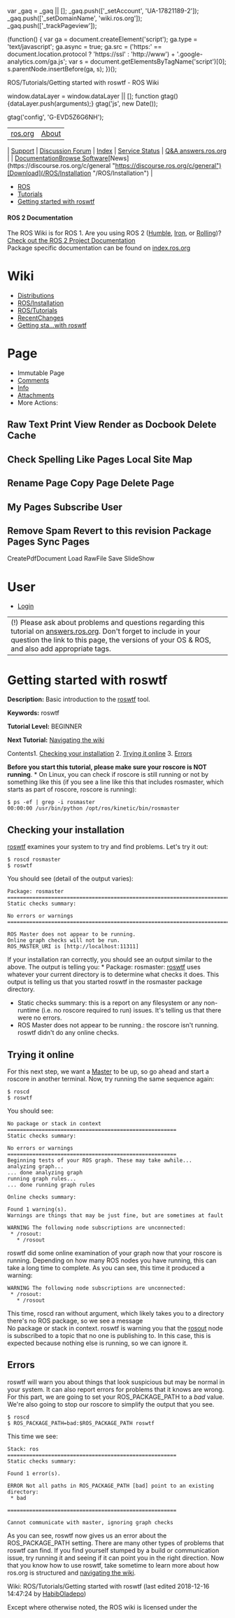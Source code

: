 

 var \_gaq = \_gaq || [];
 \_gaq.push(['\_setAccount', 'UA-17821189-2']);
 \_gaq.push(['\_setDomainName', 'wiki.ros.org']);
 \_gaq.push(['\_trackPageview']);

 (function() {
 var ga = document.createElement('script'); ga.type = 'text/javascript'; ga.async = true;
 ga.src = ('https:' == document.location.protocol ? 'https://ssl' : 'http://www') + '.google-analytics.com/ga.js';
 var s = document.getElementsByTagName('script')[0]; s.parentNode.insertBefore(ga, s);
 })();

ROS/Tutorials/Getting started with roswtf - ROS Wiki

<!--
var search\_hint = "Search";
//-->

 window.dataLayer = window.dataLayer || [];
 function gtag(){dataLayer.push(arguments);}
 gtag('js', new Date());

 gtag('config', 'G-EVD5Z6G6NH');

<!--// Initialize search form
var f = document.getElementById('searchform');
if(f) f.getElementsByTagName('label')[0].style.display = 'none';
var e = document.getElementById('searchinput');
if(e) {
 searchChange(e);
 searchBlur(e);
}

function handleSubmit() {
 var f = document.getElementById('searchform');
 var t = document.getElementById('searchinput');
 var r = document.getElementById('real\_searchinput');

 //alert("handleSubmit "+ t.value);
 if(t.value.match(/review/)) {
 r.value = t.value;
 } else {
 //r.value = t.value + " -PackageReviewCategory -StackReviewCategory -M3Review -DocReview -ApiReview -HelpOn -BadContent -LocalSpellingWords";
 r.value = t.value + " -PackageReviewCategory -StackReviewCategory -DocReview -ApiReview";
 }
 //return validate(f);
}
//-->

|  |  |
| --- | --- |
| [ros.org](/ "/") | [About](http://www.ros.org/about-ros "http://www.ros.org/about-ros")
 |
 [Support](/Support "/Support")
 |
 [Discussion Forum](http://discourse.ros.org/ "http://discourse.ros.org/")
 |
 [Index](http://index.ros.org/ "http://index.ros.org/")
 |
 [Service Status](http://status.ros.org/ "http://status.ros.org/")
 |
 [Q&A answers.ros.org](http://answers.ros.org/ "http://answers.ros.org/") |
| [Documentation](/ "/")[Browse Software](https://index.ros.org/packages "https://index.ros.org/packages")[News](https://discourse.ros.org/c/general "https://discourse.ros.org/c/general")[Download](/ROS/Installation "/ROS/Installation") |

* [ROS](/ROS "/ROS")
* [Tutorials](/ROS/Tutorials "/ROS/Tutorials")
* [Getting started with roswtf](/ROS/Tutorials/Getting%20started%20with%20roswtf "/ROS/Tutorials/Getting%20started%20with%20roswtf")

#### ROS 2 Documentation

The ROS Wiki is for ROS 1. Are you using ROS 2 ([Humble](http://docs.ros.org/en/humble/ "http://docs.ros.org/en/humble/"), [Iron](http://docs.ros.org/en/iron/ "http://docs.ros.org/en/iron/"), or [Rolling](http://docs.ros.org/en/rolling/ "http://docs.ros.org/en/rolling/"))?   
[Check out the ROS 2 Project Documentation](http://docs.ros.org "http://docs.ros.org")  
Package specific documentation can be found on [index.ros.org](https://index.ros.org "https://index.ros.org")

# Wiki

* [Distributions](/Distributions "/Distributions")
* [ROS/Installation](/ROS/Installation "/ROS/Installation")
* [ROS/Tutorials](/ROS/Tutorials "/ROS/Tutorials")
* [RecentChanges](/RecentChanges "/RecentChanges")
* [Getting sta...with roswtf](/ROS/Tutorials/Getting%20started%20with%20roswtf "/ROS/Tutorials/Getting%20started%20with%20roswtf")

# Page

* Immutable Page
* [Comments](# "#")
* [Info](/action/info/ROS/Tutorials/Getting%20started%20with%20roswtf?action=info "/action/info/ROS/Tutorials/Getting%20started%20with%20roswtf?action=info")
* [Attachments](/action/AttachFile/ROS/Tutorials/Getting%20started%20with%20roswtf?action=AttachFile "/action/AttachFile/ROS/Tutorials/Getting%20started%20with%20roswtf?action=AttachFile")
* More Actions:

Raw Text
Print View
Render as Docbook
Delete Cache
------------------------
Check Spelling
Like Pages
Local Site Map
------------------------
Rename Page
Copy Page
Delete Page
------------------------
My Pages
Subscribe User
------------------------
Remove Spam
Revert to this revision
Package Pages
Sync Pages
------------------------
CreatePdfDocument
Load
RawFile
Save
SlideShow

<!--// Init menu
actionsMenuInit('More Actions:');
//-->

# User

* [Login](/action/login/ROS/Tutorials/Getting%20started%20with%20roswtf?action=login "/action/login/ROS/Tutorials/Getting%20started%20with%20roswtf?action=login")

|  |
| --- |
| (!) Please ask about problems and questions regarding this tutorial on [answers.ros.org](http://answers.ros.org "http://answers.ros.org"). Don't forget to include in your question the link to this page, the versions of your OS & ROS, and also add appropriate tags. |

# Getting started with roswtf

**Description:** Basic introduction to the [roswtf](/roswtf "/roswtf") tool.  

**Keywords:** roswtf  

**Tutorial Level:** BEGINNER  

**Next Tutorial:** [Navigating the wiki](/ROS/Tutorials/NavigatingTheWiki "/ROS/Tutorials/NavigatingTheWiki")  

 Contents1. [Checking your installation](#Checking_your_installation "#Checking_your_installation")
2. [Trying it online](#Trying_it_online "#Trying_it_online")
3. [Errors](#Errors "#Errors")

 **Before you start this tutorial, please make sure your roscore is NOT running**. * On Linux, you can check if roscore is still running or not by something like this (if you see a line like this that includes rosmaster, which starts as part of roscore, roscore is running): 
```
$ ps -ef | grep -i rosmaster
00:00:00 /usr/bin/python /opt/ros/kinetic/bin/rosmaster 
```

## Checking your installation

[roswtf](/roswtf "/roswtf") examines your system to try and find problems. Let's try it out:
```
$ roscd rosmaster
$ roswtf
```
You should see (detail of the output varies): 
```
Package: rosmaster
================================================================================
Static checks summary:

No errors or warnings
================================================================================

ROS Master does not appear to be running.
Online graph checks will not be run.
ROS_MASTER_URI is [http://localhost:11311]
```
If your installation ran correctly, you should see an output similar to the above. The output is telling you: * Package: rosmaster: [roswtf](/roswtf "/roswtf") uses whatever your current directory is to determine what checks it does. This output is telling us that you started roswtf in the rosmaster package directory.
* Static checks summary: this is a report on any filesystem or any non-runtime (i.e. no roscore required to run) issues. It's telling us that there were no errors.
* ROS Master does not appear to be running.: the roscore isn't running. roswtf didn't do any online checks.

## Trying it online

For this next step, we want a [Master](/Master "/Master") to be up, so go ahead and start a roscore in another terminal. Now, try running the same sequence again: 
```
$ roscd
$ roswtf
```
You should see: 
```
No package or stack in context
======================================================
Static checks summary:

No errors or warnings
======================================================
Beginning tests of your ROS graph. These may take awhile...
analyzing graph...
... done analyzing graph
running graph rules...
... done running graph rules

Online checks summary:

Found 1 warning(s).
Warnings are things that may be just fine, but are sometimes at fault

WARNING The following node subscriptions are unconnected:
 * /rosout:
   * /rosout
```
roswtf did some online examination of your graph now that your roscore is running. Depending on how many ROS nodes you have running, this can take a long time to complete. As you can see, this time it produced a warning: 
```
WARNING The following node subscriptions are unconnected:
 * /rosout:
   * /rosout
```
This time, roscd ran without argument, which likely takes you to a directory there's no ROS package, so we see a message No package or stack in context. roswtf is warning you that the [rosout](/rosout "/rosout") node is subscribed to a topic that no one is publishing to. In this case, this is expected because nothing else is running, so we can ignore it. 
## Errors

roswtf will warn you about things that look suspicious but may be normal in your system. It can also report errors for problems that it knows are wrong. For this part, we are going to set your ROS\_PACKAGE\_PATH to a *bad* value. We're also going to stop our roscore to simplify the output that you see. 
```
$ roscd
$ ROS_PACKAGE_PATH=bad:$ROS_PACKAGE_PATH roswtf
```
This time we see: 
```
Stack: ros
======================================================
Static checks summary:

Found 1 error(s).

ERROR Not all paths in ROS_PACKAGE_PATH [bad] point to an existing directory: 
 * bad

======================================================

Cannot communicate with master, ignoring graph checks
```
As you can see, roswtf now gives us an error about the ROS\_PACKAGE\_PATH setting. There are many other types of problems that roswtf can find. If you find yourself stumped by a build or communication issue, try running it and seeing if it can point you in the right direction. Now that you know how to use roswtf, take sometime to learn more about how ros.org is structured and [navigating the wiki](/ROS/Tutorials/NavigatingTheWiki "/ROS/Tutorials/NavigatingTheWiki"). 

Wiki: ROS/Tutorials/Getting started with roswtf (last edited 2018-12-16 14:47:24 by [HabibOladepo](/HabibOladepo "HabibOladepo @ 197.210.227.200[197.210.227.200]"))

Except where otherwise noted, the ROS wiki is licensed under the   

